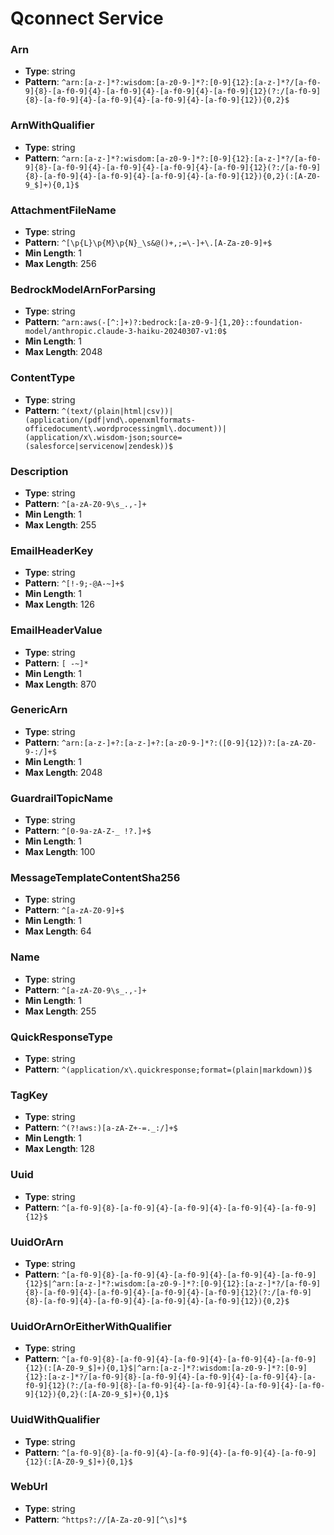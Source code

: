 # Qconnect Service

### Arn
- **Type**: string
- **Pattern**: `^arn:[a-z-]*?:wisdom:[a-z0-9-]*?:[0-9]{12}:[a-z-]*?/[a-f0-9]{8}-[a-f0-9]{4}-[a-f0-9]{4}-[a-f0-9]{4}-[a-f0-9]{12}(?:/[a-f0-9]{8}-[a-f0-9]{4}-[a-f0-9]{4}-[a-f0-9]{4}-[a-f0-9]{12}){0,2}$`

### ArnWithQualifier
- **Type**: string
- **Pattern**: `^arn:[a-z-]*?:wisdom:[a-z0-9-]*?:[0-9]{12}:[a-z-]*?/[a-f0-9]{8}-[a-f0-9]{4}-[a-f0-9]{4}-[a-f0-9]{4}-[a-f0-9]{12}(?:/[a-f0-9]{8}-[a-f0-9]{4}-[a-f0-9]{4}-[a-f0-9]{4}-[a-f0-9]{12}){0,2}(:[A-Z0-9_$]+){0,1}$`

### AttachmentFileName
- **Type**: string
- **Pattern**: `^[\p{L}\p{M}\p{N}_\s&@()+,;=\-]+\.[A-Za-z0-9]+$`
- **Min Length**: 1
- **Max Length**: 256

### BedrockModelArnForParsing
- **Type**: string
- **Pattern**: `^arn:aws(-[^:]+)?:bedrock:[a-z0-9-]{1,20}::foundation-model/anthropic.claude-3-haiku-20240307-v1:0$`
- **Min Length**: 1
- **Max Length**: 2048

### ContentType
- **Type**: string
- **Pattern**: `^(text/(plain|html|csv))|(application/(pdf|vnd\.openxmlformats-officedocument\.wordprocessingml\.document))|(application/x\.wisdom-json;source=(salesforce|servicenow|zendesk))$`

### Description
- **Type**: string
- **Pattern**: `^[a-zA-Z0-9\s_.,-]+`
- **Min Length**: 1
- **Max Length**: 255

### EmailHeaderKey
- **Type**: string
- **Pattern**: `^[!-9;-@A-~]+$`
- **Min Length**: 1
- **Max Length**: 126

### EmailHeaderValue
- **Type**: string
- **Pattern**: `[ -~]*`
- **Min Length**: 1
- **Max Length**: 870

### GenericArn
- **Type**: string
- **Pattern**: `^arn:[a-z-]+?:[a-z-]+?:[a-z0-9-]*?:([0-9]{12})?:[a-zA-Z0-9-:/]+$`
- **Min Length**: 1
- **Max Length**: 2048

### GuardrailTopicName
- **Type**: string
- **Pattern**: `^[0-9a-zA-Z-_ !?.]+$`
- **Min Length**: 1
- **Max Length**: 100

### MessageTemplateContentSha256
- **Type**: string
- **Pattern**: `^[a-zA-Z0-9]+$`
- **Min Length**: 1
- **Max Length**: 64

### Name
- **Type**: string
- **Pattern**: `^[a-zA-Z0-9\s_.,-]+`
- **Min Length**: 1
- **Max Length**: 255

### QuickResponseType
- **Type**: string
- **Pattern**: `^(application/x\.quickresponse;format=(plain|markdown))$`

### TagKey
- **Type**: string
- **Pattern**: `^(?!aws:)[a-zA-Z+-=._:/]+$`
- **Min Length**: 1
- **Max Length**: 128

### Uuid
- **Type**: string
- **Pattern**: `^[a-f0-9]{8}-[a-f0-9]{4}-[a-f0-9]{4}-[a-f0-9]{4}-[a-f0-9]{12}$`

### UuidOrArn
- **Type**: string
- **Pattern**: `^[a-f0-9]{8}-[a-f0-9]{4}-[a-f0-9]{4}-[a-f0-9]{4}-[a-f0-9]{12}$|^arn:[a-z-]*?:wisdom:[a-z0-9-]*?:[0-9]{12}:[a-z-]*?/[a-f0-9]{8}-[a-f0-9]{4}-[a-f0-9]{4}-[a-f0-9]{4}-[a-f0-9]{12}(?:/[a-f0-9]{8}-[a-f0-9]{4}-[a-f0-9]{4}-[a-f0-9]{4}-[a-f0-9]{12}){0,2}$`

### UuidOrArnOrEitherWithQualifier
- **Type**: string
- **Pattern**: `^[a-f0-9]{8}-[a-f0-9]{4}-[a-f0-9]{4}-[a-f0-9]{4}-[a-f0-9]{12}(:[A-Z0-9_$]+){0,1}$|^arn:[a-z-]*?:wisdom:[a-z0-9-]*?:[0-9]{12}:[a-z-]*?/[a-f0-9]{8}-[a-f0-9]{4}-[a-f0-9]{4}-[a-f0-9]{4}-[a-f0-9]{12}(?:/[a-f0-9]{8}-[a-f0-9]{4}-[a-f0-9]{4}-[a-f0-9]{4}-[a-f0-9]{12}){0,2}(:[A-Z0-9_$]+){0,1}$`

### UuidWithQualifier
- **Type**: string
- **Pattern**: `^[a-f0-9]{8}-[a-f0-9]{4}-[a-f0-9]{4}-[a-f0-9]{4}-[a-f0-9]{12}(:[A-Z0-9_$]+){0,1}$`

### WebUrl
- **Type**: string
- **Pattern**: `^https?://[A-Za-z0-9][^\s]*$`

